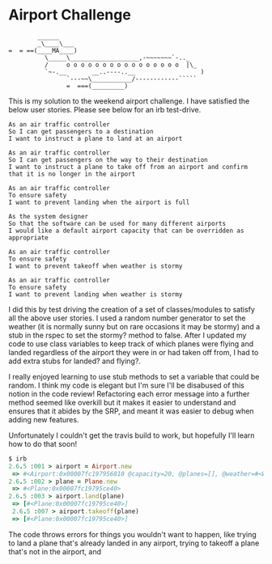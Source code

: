 Airport Challenge
=================

```
        ______
        _\____\___
=  = ==(____MA____)
          \_____\___________________,-~~~~~~~`-.._
          /     o o o o o o o o o o o o o o o o  |\_
          `~-.__       __..----..__                  )
                `---~~\___________/------------`````
                =  ===(_________)

```
This is my solution to the weekend airport challenge. I have satisfied the below user stories. Please see below for an irb test-drive.

```
As an air traffic controller
So I can get passengers to a destination
I want to instruct a plane to land at an airport

As an air traffic controller
So I can get passengers on the way to their destination
I want to instruct a plane to take off from an airport and confirm that it is no longer in the airport

As an air traffic controller
To ensure safety
I want to prevent landing when the airport is full

As the system designer
So that the software can be used for many different airports
I would like a default airport capacity that can be overridden as appropriate

As an air traffic controller
To ensure safety
I want to prevent takeoff when weather is stormy

As an air traffic controller
To ensure safety
I want to prevent landing when weather is stormy
```

I did this by test driving the creation of a set of classes/modules to satisfy all the above user stories. I used a random number generator to set the weather (it is normally sunny but on rare occasions it may be stormy) and a stub in the rspec to set the stormy? method to false. After I updated my code to use class variables to keep track of which planes were flying and landed regardless of the airport they were in or had taken off from, I had to add extra stubs for landed? and flying?.

I really enjoyed learning to use stub methods to set a variable that could be random. I think my code is elegant but I'm sure I'll be disabused of this notion in the code review! Refactoring each error message into a further method seemed like overkill but it makes it easier to understand and ensures that it abides by the SRP, and meant it was easier to debug when adding new features.

Unfortunately I couldn't get the travis build to work, but hopefully I'll learn how to do that soon!

```Ruby
$ irb
2.6.5 :001 > airport = Airport.new
 => #<Airport:0x00007fc197956810 @capacity=20, @planes=[], @weather=#<Weather:0x00007fc1979567c0>>
2.6.5 :002 > plane = Plane.new
 => #<Plane:0x00007fc19795ce40>
2.6.5 :003 > airport.land(plane)
 => [#<Plane:0x00007fc19795ce40>]
 2.6.5 :007 > airport.takeoff(plane)
 => [#<Plane:0x00007fc19795ce40>]
```
The code throws errors for things you wouldn't want to happen, like trying to land a plane that's already landed in any airport, trying to takeoff a plane that's not in the airport, and 
